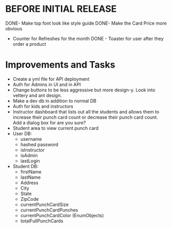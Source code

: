 # BEFORE INITIAL RELEASE

DONE- Make top font look like style guide
DONE- Make the Card Price more obvious

- Counter for Refreshes for the month
  DONE - Toaster for user after they order a product

# Improvements and Tasks

- Create a yml file for API deployment
- Auth for Admins in UI and in API
- Change buttons to be less aggressive but more design-y. Look into vettery and ant design.
- Make a dev db in addition to normal DB
- Auth for kids and instructors
- Instructor dashboard that lists out all the students and allows them to increase their punch card count or decrease their punch card count. Add a dialog box for are you sure?
- Student area to view current punch card
- User DB:
  - username
  - hashed password
  - isInstructor
  - isAdmin
  - lastLogin
- Student DB:
  - firstName
  - lastName
  - Address
  - City
  - State
  - ZipCode
  - currentPunchCardSize
  - currentPunchCardPunches
  - currentPunchCardColor (EnumObjects)
  - totalFullPunchCards
